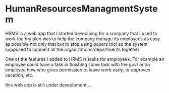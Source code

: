 # HumanResourcesManagmentSystem

HRMS is a web app that I started deveolping for a company that I used to work for, my plan was to help the company manage its employees as
easy as possible not only that but to stop using papers too! so the system supposed to connect all the organizations/departments together

One of the features I added to HRMS is tasks for employees. For example an employee could have a task in finishing some task with the govt
or an employee how who gives permission to leave work early, or approves vacation, etc. 

this web app is still under deveolpment....
